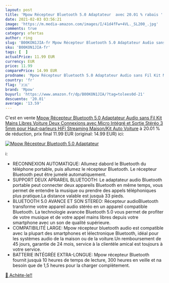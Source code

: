 ```yaml
---
layout: post
title: 'Mpow Récepteur Bluetooth 5.0 Adaptateur  avec 20.01 % rabais '
date: 2021-02-03 03:56:21
image: 'https://m.media-amazon.com/images/I/41d4fFw+4VL._SL200_.jpg'
comments: true
category: ofertas
author: ring
slug: 'B00KON1JIA-fr Mpow Récepteur Bluetooth 5.0 Adaptateur Audio sans Fil Kit...'
sku: 'B00KON1JIA-fr'
tags: [  ]
actualPrice: 11.99 EUR
currency: EUR
price: 11.99
comparePrice: 14.99 EUR
prodname: 'Mpow Récepteur Bluetooth 5.0 Adaptateur Audio sans Fil Kit Mains Libres Voiture Deux Connexions avec Micro Intégré et Sortie Stéréo 3 5mm pour Haut-parleurs  HiFi  Streaming Maison/Kit Auto Voiture'
country: 'fr'
flag: '🇫🇷'
brand: 'Mpow'
buyurl: 'https://www.amazon.fr/dp/B00KON1JIA/?tag=tolees0d-21'
descuento: '20.01'
average: '13.59'
---
```


C'est en vente [Mpow Récepteur Bluetooth 5.0 Adaptateur Audio sans Fil Kit Mains Libres Voiture Deux Connexions avec Micro Intégré et Sortie Stéréo 3 5mm pour Haut-parleurs  HiFi  Streaming Maison/Kit Auto Voiture](https://www.amazon.fr/dp/B00KON1JIA/?tag=tolees0d-21)  à  20.01 % de réduction, prix final  11.99 EUR (original: 14.99 EUR) ici:

[![Mpow Récepteur Bluetooth 5.0 Adaptateur ](https://m.media-amazon.com/images/I/41d4fFw+4VL._SL200_.jpg)](https://www.amazon.fr/dp/B00KON1JIA/?tag=tolees0d-21)

ℹ️:

- RECONNEXION AUTOMATIQUE: Allumez dabord le Bluetooth du téléphone portable, puis allumez le récepteur Bluetooth. Le récepteur Bluetooth peut être jumelé automatiquement.
- SUPPORT DEUX APRAREIL BLUETOOTH: Le adaptateur audio Bluetooth portable peut connecter deux appareils Bluetooth en même temps, vous permet de entendre la musique ou prendre des appels téléphoniques plus pratique.La distance valable est jusquà 33 pieds.
- BLUETOOTH 5.0 AVANCE ET SON STEREO: Récepteur audioBluetooth transforme votre appareil audio stéréo en un appareil compatible Bluetooth. La technologie avancée Bluetooth 5.0 vous permet de profiter de votre musique et de votre appel mains libres depuis votre smartphone avec un son de qualité supérieure.
- COMPATIBILITÉ LARGE: Mpow récepteur bluetooth audio est compatible avec la plupart des smartphones et lélectronique Bluetooth, idéal pour les systèmes audio de la maison ou de la voiture.Un remboursement de 45 jours, garantie de 24 mois, service à la clientèle amical est toujours à votre service.
- BATTERIE INTÉGRÉE EXTRA-LONGUE: Mpow récepteur Bluetooth fournit jusquà 10 heures de temps de lecture, 300 heures en veille et na besoin que de 1,5 heures pour la charger complètement.

[🛒 Achète-le!!](https://www.amazon.fr/dp/B00KON1JIA/?tag=tolees0d-21)

